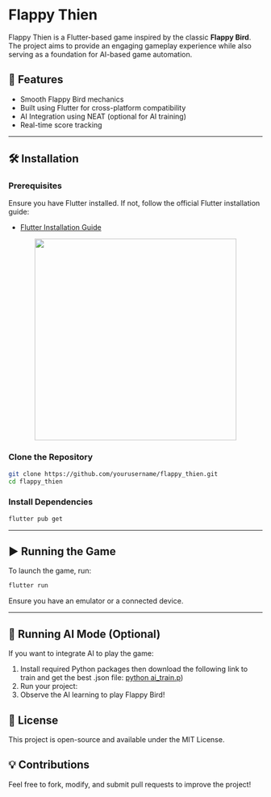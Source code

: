 # Flappy Thien

Flappy Thien is a Flutter-based game inspired by the classic **Flappy Bird**. The project aims to provide an engaging gameplay experience while also serving as a foundation for AI-based game automation.

## 🚀 Features
- Smooth Flappy Bird mechanics
- Built using Flutter for cross-platform compatibility
- AI Integration using NEAT (optional for AI training)
- Real-time score tracking

---

## 🛠 Installation
### Prerequisites
Ensure you have Flutter installed. If not, follow the official Flutter installation guide:
- [Flutter Installation Guide](https://docs.flutter.dev/get-started/install)
<p align="center">
  <img src="{53A78D66-4595-488A-B6DC-8D1BE2B37312}.png" width="400">
</p>

### Clone the Repository
```bash
git clone https://github.com/yourusername/flappy_thien.git
cd flappy_thien
```

### Install Dependencies
```bash
flutter pub get
```

---

## ▶️ Running the Game
To launch the game, run:
```bash
flutter run
```
Ensure you have an emulator or a connected device.

---

## 🤖 Running AI Mode (Optional)
If you want to integrate AI to play the game:
1. Install required Python packages then download the following link to train and get the best .json file:
 [python ai_train.p](https://github.com/DilysT/Flappy_bird_NEAT-Python-/tree/master))
2. Run your project:
3. Observe the AI learning to play Flappy Bird!

## 📄 License
This project is open-source and available under the MIT License.

## 💡 Contributions
Feel free to fork, modify, and submit pull requests to improve the project!
